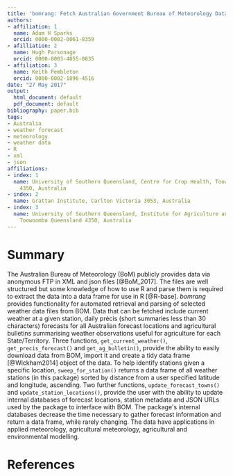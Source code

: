 ```yaml
---
title: 'bomrang: Fetch Australian Government Bureau of Meteorology Data in R'
authors:
- affiliation: 1
  name: Adam H Sparks
  orcid: 0000-0002-0061-8359
- afilliation: 2
  name: Hugh Parsonage
  orcid: 0000-0003-4055-0835
- affiliation: 3
  name: Keith Pembleton
  orcid: 0000-0002-1896-4516
date: "27 May 2017"
output:
  html_document: default
  pdf_document: default
bibliography: paper.bib
tags:
- Australia
- weather forecast
- meteorology
- weather data
- R
- xml
- json
affiliations:
- index: 1
  name: University of Southern Queensland, Centre for Crop Health, Toowoomba Queensland
    4350, Australia
- index: 2
  name: Grattan Institute, Carlton Victoria 3053, Australia
- index: 3
  name: University of Southern Queensland, Institute for Agriculture and the Environment,
    Toowoomba Queensland 4350, Australia
---
```


# Summary

The Australian Bureau of Meteorology (BoM) publicly provides data via anonymous FTP in XML and json files [@BoM_2017]. The files are well structured but some knowledge of how to use R and parse them is required to extract the data into a data frame for use in R [@R-base]. _bomrang_ provides functionality for automated retrieval and parsing of selected weather data files from BOM. Data that can be fetched include current weather at a given station, daily précis (short summaries less than 30 characters) forecasts for all Australian forecast locations and agricultural bulletins summarising weather observations useful for agriculture for each State/Territory. Three functions, `get_current_weather()`, `get_precis_forecast()` and `get_ag_bulletin()`, provide the ability to easily download data from BOM, import it and create a tidy data frame [@Wickham2014] object of the data. To help identify stations given a specific location, `sweep_for_station()` returns a data frame of all weather stations (in this package) sorted by distance from a user specified latitude and longitude, ascending. Two further functions, `update_forecast_towns()` and `update_station_locations()`, provide the user with the ability to update internal databases of forecast locations, station metadata and JSON URLs used by the package to interface with BOM. The package's internal databases decrease the time necessary to gather forecast information and return a data frame, while rarely changing. The data have applications in applied meteorology, agricultural meteorology, agricultural and environmental modelling.

# References
